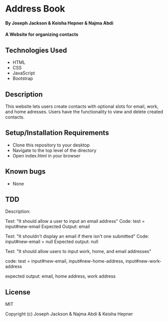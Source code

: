 # Address Book

#### By Joseph Jackson & Keisha Hepner & Najma Abdi

#### A Website for organizing contacts

## Technologies Used

* HTML
* CSS
* JavaScript
* Bootstrap

## Description

This website lets users create contacts with optional slots for email, work, and home adresses. Users have the functionality to view and delete created contacts.

## Setup/Installation Requirements

* Clone this repository to your desktop
* Navigate to the top level of the directory
* Open index.html in your browser

## Known bugs

* None

## TDD

Description:

Test: "It should allow a user to input an email address"
Code:
test = input#new-email
Expected Output:
email


Test: "It shouldn't display an email if there isn't one submitted"
Code:
input#new-email = null
Expected output: null


Test: "It should allow users to input work, home, and email addresses"

code:
test = input#new-email, input#new-home-address, input#new-work-address

expected output:
email, home address, work address

## License

MIT

Copyright (c) Joseph Jackson & Najma Abdi & Keisha Hepner